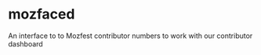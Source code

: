 mozfaced
========

An interface to to Mozfest contributor numbers to work with our contributor dashboard

